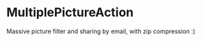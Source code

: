 MultiplePictureAction
=====================

Massive picture filter and sharing by email, with zip compression :)
